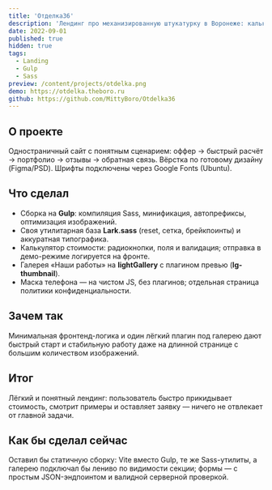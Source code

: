 ```yaml
---
title: 'Отделка36'
description: 'Лендинг про механизированную штукатурку в Воронеже: калькулятор, примеры работ, отзывы и контактные формы.'
date: 2022-09-01
published: true
hidden: true
tags:
  - Landing
  - Gulp
  - Sass
preview: /content/projects/otdelka.png
demo: https://otdelka.theboro.ru
github: https://github.com/MittyBoro/Otdelka36
---
```


## О проекте

Одностраничный сайт с понятным сценарием: оффер → быстрый расчёт → портфолио → отзывы → обратная связь. Вёрстка по готовому дизайну (Figma/PSD). Шрифты подключены через Google Fonts (Ubuntu).

## Что сделал

- Сборка на **Gulp**: компиляция Sass, минификация, автопрефиксы, оптимизация изображений.
- Своя утилитарная база **Lark.sass** (reset, сетка, брейкпоинты) и аккуратная типографика.
- Калькулятор стоимости: радиокнопки, поля и валидация; отправка в демо-режиме логируется на фронте.
- Галерея «Наши работы» на **lightGallery** с плагином превью (**lg-thumbnail**).
- Маска телефона — на чистом JS, без плагинов; отдельная страница политики конфиденциальности.

## Зачем так

Минимальная фронтенд-логика и один лёгкий плагин под галерею дают быстрый старт и стабильную работу даже на длинной странице с большим количеством изображений.

## Итог

Лёгкий и понятный лендинг: пользователь быстро прикидывает стоимость, смотрит примеры и оставляет заявку — ничего не отвлекает от главной задачи.

## Как бы сделал сейчас

Оставил бы статичную сборку: Vite вместо Gulp, те же Sass-утилиты, а галерею подключал бы лениво по видимости секции; формы — с простым JSON-эндпоинтом и валидной серверной проверкой.
